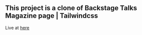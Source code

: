 ## This project is a clone of Backstage Talks Magazine page | Tailwindcss

Live at [here](https://backstage-talks-magazine.netlify.app/)

